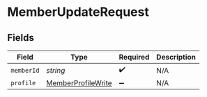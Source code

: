 # MemberUpdateRequest


## Fields

| Field                                                           | Type                                                            | Required                                                        | Description                                                     |
| --------------------------------------------------------------- | --------------------------------------------------------------- | --------------------------------------------------------------- | --------------------------------------------------------------- |
| `memberId`                                                      | *string*                                                        | :heavy_check_mark:                                              | N/A                                                             |
| `profile`                                                       | [MemberProfileWrite](../../models/shared/memberprofilewrite.md) | :heavy_minus_sign:                                              | N/A                                                             |